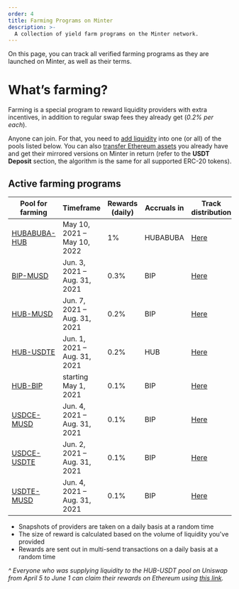 ```yaml
---
order: 4
title: Farming Programs on Minter
description: >-
  A collection of yield farm programs on the Minter network.
---
```


On this page, you can track all verified farming programs as they are launched on Minter, as well as their terms.

# What’s farming?
Farming is a special program to reward liquidity providers with extra incentives, in addition to regular swap fees they already get (*0.2% per each*).

Anyone can join. For that, you need to [add liquidity](https://www.minter.network/howto/pools#how-to-add-liquidity) into one (or all) of the pools listed below.
You can also [transfer Ethereum assets](https://teletype.in/@biplenta/usdt-bip-en) you already have and get their mirrored versions on Minter in return (refer to the **USDT Deposit** section, the algorithm is the same for all supported ERC-20 tokens).

## Active farming programs
|Pool for farming                |Timeframe               |Rewards (daily)                        |Accruals in                |Track distribution|
|--------------------------------|---------------------|-----------------------------------------------|----------------------------|-------------------|
|[HUBABUBA-HUB](https://chainik.io/pool/HUBABUBA/HUB) |May 10, 2021 – May 10, 2022 |1% |HUBABUBA |[Here](https://explorer.minter.network/address/Mxfe3e56a9e937b6414b19d92444b4cf6ebf939b31)|
|[BIP-MUSD](https://chainik.io/pool/BIP/MUSD) |Jun. 3, 2021 – Aug. 31, 2021 |0.3% |BIP |[Here](https://explorer.minter.network/address/Mx03917665df248b94abbf9e29eed61bec87304ae8)|
|[HUB-MUSD](https://chainik.io/pool/HUB/MUSD) |Jun. 7, 2021 – Aug. 31, 2021 |0.2% |BIP |[Here](https://explorer.minter.network/address/Mxdbdb613e371651846f1cf8b69dabaf3a78fbd390)|
|[HUB-USDTE](https://chainik.io/pool/HUB/USDTE) |Jun. 1, 2021 – Aug. 31, 2021 |0.2% |HUB |[Here](https://explorer.minter.network/address/Mx91640949942a0e3d3ba80025b1a4773b333b6338)|
|[HUB-BIP](https://chainik.io/pool/HUB/BIP) |starting May 1, 2021 |0.1% |BIP |[Here](https://explorer.minter.network/address/Mxc2e37cd5f45a64a0762de5bf552afa6ec8cec7cb)|
|[USDCE-MUSD](https://chainik.io/pool/USDCE/MUSD) |Jun. 4, 2021 – Aug. 31, 2021 |0.1% |BIP |[Here](https://explorer.minter.network/address/Mxe76813a6471418847ae54a502126ade399e2bb4e)|
|[USDCE-USDTE](https://chainik.io/pool/USDCE/USDTE) |Jun. 2, 2021 – Aug. 31, 2021 |0.1% |BIP |[Here](https://explorer.minter.network/address/Mx928e86d58123adc2214a4718ce9dd18bf4fe8c79)|
|[USDTE-MUSD](https://chainik.io/pool/USDTE/MUSD) |Jun. 4, 2021 – Aug. 31, 2021 |0.1% |BIP |[Here](https://explorer.minter.network/address/Mxface10ec1f47e1be624bd3d5f5ba642f9e9d68b0)|

* Snapshots of providers are taken on a daily basis at a random time
* The size of reward is calculated based on the volume of liquidity you've provided
* Rewards are sent out in multi-send transactions on a daily basis at a random time

*^ Everyone who was supplying liquidity to the HUB-USDT pool on Uniswap from April 5 to June 1 can claim their rewards on Ethereum using [this link](https://hub-claim.minter.network).*
